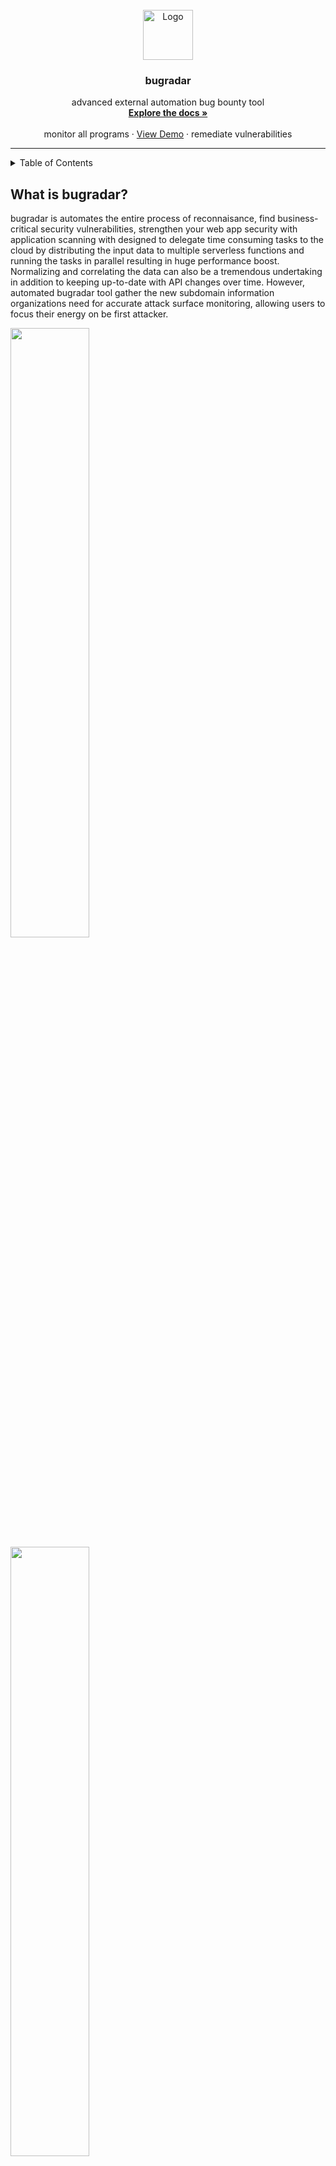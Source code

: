 <br />
<div align="center">
  <a href="https://github.com/samet-g/bugradar">
    <img src="https://user-images.githubusercontent.com/81412659/166122438-e5a1650f-d4ce-44f6-8be3-f161cad8cc07.png" alt="Logo" width="80" height="80">
  </a>

  <h3 align="center">bugradar</h3>

  <p align="center">
    advanced external automation bug bounty tool
    <br />
    <a href="https://github.com/samet-g/bugradar"><strong>Explore the docs »</strong></a>
    <br />
    <br />
    monitor all programs</a>
    ·
    <a href="https://github.com/samet-g/bugradar">View Demo</a>
    ·
    remediate vulnerabilities</a>
  </p>
</div>

---

<details>
  <summary>Table of Contents</summary>
  <ol>
    <li><a href="#what-is-bugradar">What is bugradar?</a></li>
    <li><a href="#features">Features</a></li>
    <li><a href="#built-with">Built With</a></li>
    <li><a href="#rewards">Features</a></li>
    <li><a href="#license">License</a></li>
    <li><a href="#contact">Contact</a></li>
  </ol>
</details>

## What is bugradar?

bugradar is automates the entire process of reconnaisance, find business-critical security vulnerabilities, strengthen your web app security with application scanning with designed to delegate time consuming tasks to the cloud by distributing the input data to multiple serverless functions and running the tasks in parallel resulting in huge performance boost. Normalizing and correlating the data can also be a tremendous undertaking in addition to keeping up-to-date with API changes over time. However, automated bugradar tool gather the new subdomain information organizations need for accurate attack surface monitoring, allowing users to focus their energy on be first attacker.

<img src="https://user-images.githubusercontent.com/81412659/157320369-7bccca35-54c9-4b32-a58e-735b3edc437a.png" width=50% height=50%>
<img src="https://user-images.githubusercontent.com/81412659/157320377-279f52ec-e5c0-4677-99af-ca0abf69eb06.png" width=50% height=50%>

bugradar monitoring over
+ 4000+ public hackerone scope
+ 460+ private hackerone scope
+ 135+ bugcrowd program
+ 51+ self-hosted program
+ 50+ intigriti program and checking 6 platform

bugradar streamlines both the processes of data collection and continuous monitoring, automatically triggering notifications via telegram when program’s new subdomain is detected. Taking the automation a step further, this help security operations run more efficiently through integration with vulnerability scanners to support incident response and overall information security risk management.

### Features
+ distribute a scan of a large set of targets across 300-1000 instances within minutes and get results extremely quickly.
+ continuous monitoring with change notifications by Telegram
+ updating every day to new exploits
+ SQLite back-end for custom querying
+ find S3 buckets and dump their buckets
+ excellent and zeroday fingerprints for subdomain takeover
+ safely continuous querying CNAME records for subdomain takeover with manually
+ highly configurable
+ actively developed
* your time should be focused on creating something amazing.
* you shouldn't be doing the same tasks over and over like parse scopes, save active domains, scan vulnerabilities and more..
* you should implement DRY principles to the rest of your life ♥‿♥

### Built With
* [Python](https://www.python.org)
* [Golang](https://go.dev)
* [SQLite](https://www.sqlite.org/)

### Rewards
![2000dollar](https://user-images.githubusercontent.com/81412659/167896069-9dd9aef6-1351-4e66-9c46-5327e68ceb14.png)
<img src="https://user-images.githubusercontent.com/81412659/162406341-841893a4-077b-46c5-9498-254165764979.png" width=50% height=50%>

## License

It is perfect setup for bug hunters but it is for personal use so it is private, sorry for that ಥ_ಥ

Project by: `samet-g` / `samogod`


<p align="right">(<a href="#top">back to top</a>)</p>

## Contact

Twitter - [@imsamet0](https://twitter.com/imsamet0)

Linkedin - [samet-g-897856228](https://www.linkedin.com/in/samet-g-897856228/)

Email - gozetsamet@gmail.com

<p align="right">(<a href="#top">back to top</a>)</p>
<!---/samogod/samet-g/-->
